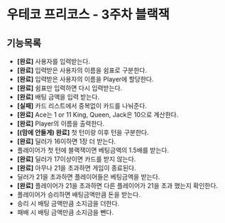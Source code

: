 # 우테코 프리코스 - 3주차 블랙잭

## 기능목록
* **[완료]** 사용자를 입력받는다.
* **[완료]** 입력받은 사용자의 이름을 쉼표로 구분한다.
* **[완료]** 입력받은 사용자의 이름을 Player에 할당한다.
* **[완료]** 쉼표만 입력하면 다시 입력받는다.
* **[완료]** 배팅 금액을 입력 받는다.
* **[실패]** 카드 리스트에서 중복없이 카드를 나눠준다.
* **[완료]** Ace는 1 or 11 King, Queen, Jack은 10으로 계산한다.
* **[완료]** Player의 이름을 출력한다.
* **[(맘에 안들게) 완료]** 첫 턴이랑 이후 턴을 구분한다.
* **[완료]** 딜러가 16이하면 1장 더 받는다.
* 플레이어가 첫 턴에 블랙잭이면 베팅금액의 1.5배를 받는다.
* **[완료]** 딜러가 17이상이면 카드를 받지 않는다.
* **[완료]** 아무나 21을 초과하면 게임이 종료된다.
* 딜러가 21을 초과하면 플레이어들은 베팅금액을 받는다.
* **[완료]** 플레이어가 21을 초과하면 다른 플레이어가 21을 초과 했는지 확인한다.
* 플레이어가 승리하면 배팅금액만큼 돈을 받는다.
* 승리 시 배팅 금액만큼 소지금을 더한다.
* 패배 시 배팅 금액만큼 소지금을 뺀다.